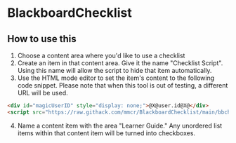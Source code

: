 # BlackboardChecklist

## How to use this

1. Choose a content area where you'd like to use a checklist
2. Create an item in that content area. Give it the name "Checklist Script". Using this name will allow the script to hide that item automatically.
3. Use the HTML mode editor to set the item's content to the following code snippet. Please note that when this tool is out of testing, a different URL will be used.

~~~html
<div id="magicUserID" style="display: none;">@X@user.id@X@</div>
<script src="https://raw.githack.com/mmcr/BlackboardChecklist/main/bbchecklist.js" type="text/javascript"></script>
~~~

4. Name a content item with the area "Learner Guide." Any unordered list items within that content item will be turned into checkboxes.